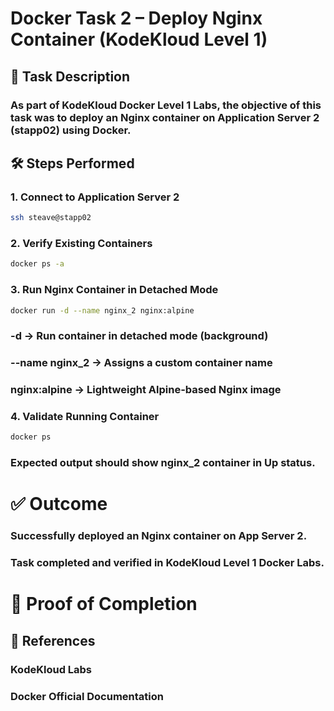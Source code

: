 # Docker Task 2 – Deploy Nginx Container (KodeKloud Level 1)
## 📌 Task Description
### As part of KodeKloud Docker Level 1 Labs, the objective of this task was to deploy an Nginx container on Application Server 2 (stapp02) using Docker.
## 🛠️ Steps Performed
### 1. Connect to Application Server 2
```bash
ssh steave@stapp02
```
### 2. Verify Existing Containers
```bash
docker ps -a
```
### 3. Run Nginx Container in Detached Mode
```bash
docker run -d --name nginx_2 nginx:alpine
```

### -d → Run container in detached mode (background)

### --name nginx_2 → Assigns a custom container name

### nginx:alpine → Lightweight Alpine-based Nginx image

### 4. Validate Running Container
```bash
docker ps
```

### Expected output should show nginx_2 container in Up status.

# ✅ Outcome

### Successfully deployed an Nginx container on App Server 2.

### Task completed and verified in KodeKloud Level 1 Docker Labs.

# 📸 Proof of Completion


## 🔗 References

### KodeKloud Labs

### Docker Official Documentation
